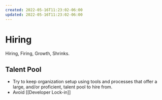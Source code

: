 ```yaml
---
created: 2022-05-16T11:23:02-06:00
updated: 2022-05-16T11:23:02-06:00
---
```

# Hiring

Hiring, Firing, Growth, Shrinks.

## Talent Pool
- Try to keep organization setup using tools and processes that offer a large, and/or proficient, talent pool to hire from.
- Avoid [[Developer Lock-in]]

